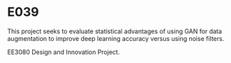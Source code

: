 # E039

This project seeks to evaluate statistical advantages of using GAN for data augmentation to improve deep learning accuracy versus using noise filters.

EE3080 Design and Innovation Project.
